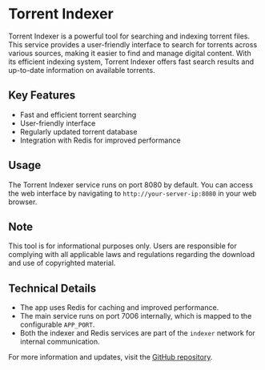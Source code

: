 # Torrent Indexer

Torrent Indexer is a powerful tool for searching and indexing torrent files. This service provides a user-friendly interface to search for torrents across various sources, making it easier to find and manage digital content. With its efficient indexing system, Torrent Indexer offers fast search results and up-to-date information on available torrents.

## Key Features

- Fast and efficient torrent searching
- User-friendly interface
- Regularly updated torrent database
- Integration with Redis for improved performance

## Usage

The Torrent Indexer service runs on port 8080 by default. You can access the web interface by navigating to `http://your-server-ip:8080` in your web browser.

## Note

This tool is for informational purposes only. Users are responsible for complying with all applicable laws and regulations regarding the download and use of copyrighted material.

## Technical Details

- The app uses Redis for caching and improved performance.
- The main service runs on port 7006 internally, which is mapped to the configurable `APP_PORT`.
- Both the indexer and Redis services are part of the `indexer` network for internal communication.

For more information and updates, visit the [GitHub repository](https://github.com/felipemarinho97/torrent-indexer).
